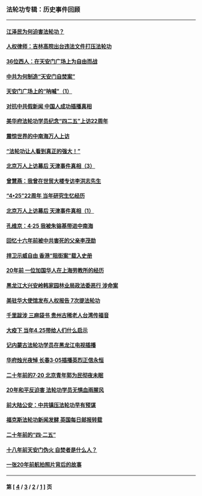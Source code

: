 ### 法轮功专辑：历史事件回顾
---
#### [江泽民为何迫害法轮功？](../../pages/nf5793/n13876324.md?05180430) 
#### [人权律师：吉林高院出台违法文件打压法轮功](../../pages/nf5793/n13825665.md?05180430) 
#### [36位西人：在天安门广场上为自由而战](../../pages/nf5793/n13390029.md?05180430) 
#### [中共为何制造“天安门自焚案”](../../pages/nf5793/n13183270.md?05180430) 
#### [天安门广场上的“呐喊”（1）](../../pages/nf5793/n13105277.md?05180430) 
#### [对抗中共假新闻 中国人成功插播真相](../../pages/nf5793/n12910618.md?05180430) 
#### [美华府法轮功学员纪念“四二五”上访22周年](../../pages/nf5793/n12904445.md?05180430) 
#### [震惊世界的中南海万人上访](../../pages/nf5793/n12903976.md?05180430) 
#### [“法轮功让人看到真正的强大！”](../../pages/nf5793/n12903195.md?05180430) 
#### [北京万人上访幕后 天津事件真相（3）](../../pages/nf5793/n12902807.md?05180430) 
#### [曾慧燕：我曾在世贸大楼专访李洪志先生](../../pages/nf5793/n12898729.md?05180430) 
#### [“4•25”22周年 当年研究生忆经历](../../pages/nf5793/n12894152.md?05180430) 
#### [北京万人上访幕后 天津事件真相（1）](../../pages/nf5793/n12885174.md?05180430) 
#### [孔维京：4·25 我被朱镕基带进中南海](../../pages/nf5793/n12864987.md?05180430) 
#### [回忆十六年前被中共害死的父亲李茂勋](../../pages/nf5793/n12880270.md?05180430) 
#### [捍卫示威自由 香港“阻街案”载入史册](../../pages/nf5793/n12811245.md?05180430) 
#### [20年前 一位加国华人在上海劳教所的经历](../../pages/nf5793/n12707932.md?05180430) 
#### [黑龙江大兴安岭韩家园林业局政法委恶行 涉命案](../../pages/nf5793/n12622815.md?05180430) 
#### [美驻华大使馆发布人权报告 7次提法轮功](../../pages/nf5793/n12520541.md?05180430) 
#### [千里跋涉 三麻袋书 贵州古稀老人台湾传福音](../../pages/nf5793/n12198750.md?05180430) 
#### [大疫下 当年4.25带给人们什么启示](../../pages/nf5793/n12058565.md?05180430) 
#### [记内蒙古法轮功学员在黑龙江电视插播](../../pages/nf5793/n11699194.md?05180430) 
#### [华府烛光夜悼 长春3·05插播英烈正信永恒](../../pages/nf5793/n11397432.md?05180430) 
#### [二十年前的7·20 北京青年郭为民彻夜未眠](../../pages/nf5793/n11354195.md?05180430) 
#### [20年和平反迫害 法轮功学员无惧血雨腥风](../../pages/nf5793/n11348279.md?05180430) 
#### [前大陆公安：中共镇压法轮功早有预谋](../../pages/nf5793/n11352168.md?05180430) 
#### [福克斯法轮功新闻发酵  英国每日邮报转载](../../pages/nf5793/n11285952.md?05180430) 
#### [二十年前的“四·二五”](../../pages/nf5793/n11207639.md?05180430) 
#### [十八年前天安门伪火 自焚者是什么人？](../../pages/nf5793/n10996556.md?05180430) 
#### [一张20年前航拍照片背后的故事](../../pages/nf5793/n10693797.md?05180430) 

---
#### 第 [ [4](./4.md?05180430) / [3](./3.md?05180430) / [2](./2.md?05180430) / [1](./1.md?05180430) ] 页

